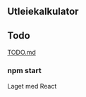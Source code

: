 ## Utleiekalkulator

## Todo
[TODO.md](https://github.com/thomastloberg/utleie/blob/master/TODO.md)


### npm start


Laget med React